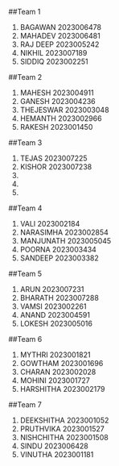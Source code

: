 ##Team 1

1) BAGAWAN  2023006478
2) MAHADEV  2023006481
3) RAJ DEEP 2023005242
4) NIKHIL   2023007189
5) SIDDIQ   2023002251


##Team 2

1) MAHESH    2023004911
2) GANESH    2023004236
3) THEJESWAR 2023003048
4) HEMANTH   2023002966
5) RAKESH    2023001450


##Team 3

1) TEJAS      2023007225
2) KISHOR     2023007238
3)
4)
5)

##Team 4

1)  VALI         2023002184
2)  NARASIMHA    2023002854
3)  MANJUNATH    2023005045
4)  POORNA       2023003434
5)  SANDEEP      2023003382


##Team 5

1) ARUN           2023007231
2) BHARATH        2023007288
3) VAMSI          2023002261
4) ANAND          2023004591
5) LOKESH         2023005016


##Team 6

1) MYTHRI         2023001821
2) GOWTHAM        2023001696
3) CHARAN         2023002028
4) MOHINI         2023001727
5) HARSHITHA      2023002179

##Team 7

1) DEEKSHITHA      2023001052
2) PRUTHVIKA       2023001527
3) NISHCHITHA      2023001508
4) SINDU           2023006428
5) VINUTHA         2023001181
